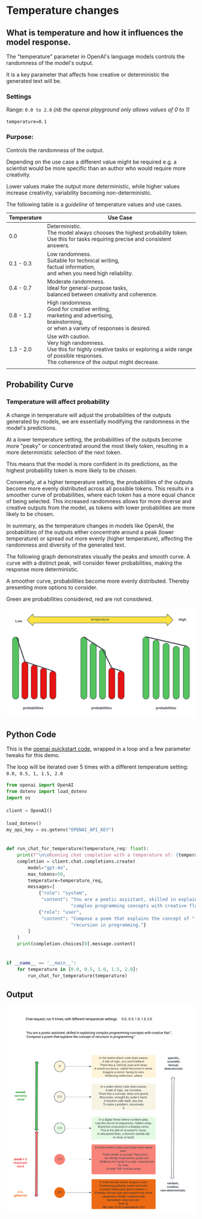# Temperature changes
## What is temperature and how it influences the model response.

The "temperature" parameter in OpenAI's language models controls the randomness of the model's output. 

It is a key parameter that affects how creative or deterministic the generated text will be.

### Settings
Range: `0.0 to 2.0` _(nb the openai playground only allows values of 0 to 1)_

`temperature=0.1`

### Purpose: 

Controls the randomness of the output. 

Depending on the use case a different value might be required e.g. a scientist would be more specific than an author who would require more creativity.

Lower values make the output more deterministic, while higher values increase creativity, variability becoming non-deterministic.

The following table is a _guideline_ of temperature values and use cases.

| Temperature | Use Case                                                                                                                                                                               |
|-------------|----------------------------------------------------------------------------------------------------------------------------------------------------------------------------------------|
| 0.0         | Deterministic. <br/>The model always chooses the highest probability token. <br/>Use this for tasks requiring precise and consistent answers.                                          |
| 0.1 - 0.3   | Low randomness. <br/>Suitable for technical writing, <br/>factual information, <br/>and when you need high reliability.                                                                |
| 0.4 - 0.7   | Moderate randomness. <br/>Ideal for general-purpose tasks, <br/>balanced between creativity and coherence.                                                                             |
| 0.8 - 1.2   | High randomness. <br/>Good for creative writing, <br/>marketing and advertising,<br/>brainstorming, <br/>or when a variety of responses is desired.                                    |
| 1.3 - 2.0   | Use with caution. <br/>Very high randomness. <br/>Use this for highly creative tasks or exploring a wide range of possible responses. <br/>The coherence of the output might decrease. |
                                                                                                                              |
## Probability Curve

### Temperature will affect probability

A change in temperature will adjust the probabilities of the outputs generated by models, we are essentially modifying the randomness in the model's predictions. 

At a lower temperature setting, the probabilities of the outputs become more "peaky" or concentrated around the most likely token, resulting in a more deterministic selection of the next token. 

This means that the model is more confident in its predictions, as the highest probability token is more likely to be chosen.

Conversely, at a higher temperature setting, the probabilities of the outputs become more evenly distributed across all possible tokens. This results in a smoother curve of probabilities, where each token has a more equal chance of being selected. This increased randomness allows for more diverse and creative outputs from the model, as tokens with lower probabilities are more likely to be chosen.

In summary, as the temperature changes in models like OpenAI, the probabilities of the outputs either concentrate around a peak (lower temperature) or spread out more evenly (higher temperature), affecting the randomness and diversity of the generated text.

The following graph demonstrates visually the peaks and smooth curve. 
A curve with a distinct peak, will consider fewer probabilities, making the response more deterministic. 

A smoother curve, probabilities become more evenly distributed. Thereby presenting more options to consider. 

Green are probabilities considered, red are not considered.

![temperature_bar_chart.png](temperature_bar_chart.png)

## Python Code

This is the [openai quickstart code](https://platform.openai.com/docs/quickstart), wrapped in a loop and a few parameter tweaks for this demo.

The loop will be iterated over 5 times with a different temperature setting: `0.0, 0.5, 1, 1.5, 2.0`



```Python
from openai import OpenAI
from dotenv import load_dotenv
import os

client = OpenAI()

load_dotenv()
my_api_key = os.getenv("OPENAI_API_KEY")


def run_chat_for_temperature(temperature_req: float):
    print(f"\n\nRunning chat completion with a temperature of: {temperature}")
    completion = client.chat.completions.create(
        model="gpt-4o",
        max_tokens=50,
        temperature=temperature_req,
        messages=[
            {"role": "system",
             "content": "You are a poetic assistant, skilled in explaining "
                        "complex programming concepts with creative flair."},
            {"role": "user",
             "content": "Compose a poem that explains the concept of "
                        "recursion in programming."}
        ]
    )
    print(completion.choices[0].message.content)


if __name__ == '__main__':
    for temperature in [0.0, 0.5, 1.0, 1.5, 2.0]:
        run_chat_for_temperature(temperature)

```

## Output
![openai_temperature_change.png](openai_temperature_change.png)
